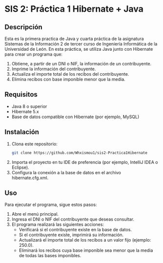 #  SIS 2: Práctica 1 Hibernate + Java

## Descripción

Esta es la primera practica de Java y cuarta práctica de la asignatura Sistemas de la Información 2 de tercer curso de Ingeniería Informática de la Universidad de León. En esta práctica, se utiliza Java junto con Hibernate para crear un programa que:

1. Obtiene, a partir de un DNI o NIF, la información de un contribuyente.
2. Imprime la información del contribuyente.
3. Actualiza el importe total de los recibos del contribuyente.
4. Elimina recibos con base imponible menor que la media.

## Requisitos

- Java 8 o superior
- Hibernate 5.x
- Base de datos compatible con Hibernate (por ejemplo, MySQL)

## Instalación

1. Clona este repositorio:
   ```sh
   git clone https://github.com/Whxismou1/sis2-Practica1Hibernate
   ```
2. Importa el proyecto en tu IDE de preferencia (por ejemplo, IntelliJ IDEA o Eclipse).
3. Configura la conexión a la base de datos en el archivo hibernate.cfg.xml.

## Uso
Para ejecutar el programa, sigue estos pasos:

1. Abre el menú principal.
2. Ingresa el DNI o NIF del contribuyente que deseas consultar.
3. El programa realizará las siguientes acciones:
    * Verificará si el contribuyente existe en la base de datos.
    * Si el contribuyente existe, imprimirá su información.
    * Actualizará el importe total de los recibos a un valor fijo (ejemplo: 250.0).
    * Eliminará los recibos cuya base imponible sea menor que la media de todas las bases imponibles.
